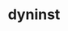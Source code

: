 ---
title: "dyninst"
layout: cache
categories: [package, develop]
meta: {"compilers": ["gcc@11.4.0", "intel-oneapi-compilers@2025.1.0"], "num_specs": 112, "num_specs_by_stack": {"e4s": 42, "e4s-neoverse-v2": 28, "e4s-oneapi": 15, "e4s-rocm-external": 14, "root": 112, "tutorial": 13}, "oss": ["ubuntu22.04"], "platforms": ["linux"], "stacks": ["e4s", "e4s-neoverse-v2", "e4s-oneapi", "e4s-rocm-external", "root", "tutorial"], "targets": ["neoverse_v2", "x86_64_v3"], "versions": ["13.0.0"]}
spec_details: [{"compiler": "gcc@11.4.0", "hash": "22breblcidmjxaorzirsczrmp65u7kwh", "os": "ubuntu22.04", "platform": "linux", "size": "-", "stacks": ["e4s", "root"], "target": "x86_64_v3", "variants": ["build_system=cmake", "build_type=Release", "generator=make", "~ipo", "+openmp", "~stat_dysect", "~static"], "versions": ["13.0.0"]}, {"compiler": "gcc@11.4.0", "hash": "27jjjvsvaysas5jlz2rpevs2ms3c7dja", "os": "ubuntu22.04", "platform": "linux", "size": "-", "stacks": ["e4s-rocm-external", "root"], "target": "x86_64_v3", "variants": ["build_system=cmake", "build_type=Release", "generator=make", "~ipo", "+openmp", "~stat_dysect", "~static"], "versions": ["13.0.0"]}, {"compiler": "gcc@11.4.0", "hash": "2i4sktaw2asrgety4e67wdcfxznrkqge", "os": "ubuntu22.04", "platform": "linux", "size": "-", "stacks": ["e4s-rocm-external", "root"], "target": "x86_64_v3", "variants": ["build_system=cmake", "build_type=Release", "generator=make", "~ipo", "+openmp", "~stat_dysect", "~static"], "versions": ["13.0.0"]}, {"compiler": "gcc@11.4.0", "hash": "2ods4pmtm2qbqejemmvkvcy2ey4tu7sw", "os": "ubuntu22.04", "platform": "linux", "size": "-", "stacks": ["e4s-rocm-external", "root"], "target": "x86_64_v3", "variants": ["build_system=cmake", "build_type=Release", "generator=make", "~ipo", "+openmp", "~stat_dysect", "~static"], "versions": ["13.0.0"]}, {"compiler": "gcc@11.4.0", "hash": "372qam6i6tq3h54b7654rs57wc7feimt", "os": "ubuntu22.04", "platform": "linux", "size": "-", "stacks": ["e4s-neoverse-v2", "root"], "target": "neoverse_v2", "variants": ["build_system=cmake", "build_type=Release", "generator=make", "~ipo", "+openmp", "~stat_dysect", "~static"], "versions": ["13.0.0"]}, {"compiler": "gcc@11.4.0", "hash": "3xldlkbhyz6rcoymclnzvocgus2k76mz", "os": "ubuntu22.04", "platform": "linux", "size": "-", "stacks": ["e4s-neoverse-v2", "root"], "target": "neoverse_v2", "variants": ["build_system=cmake", "build_type=Release", "generator=make", "~ipo", "+openmp", "~stat_dysect", "~static"], "versions": ["13.0.0"]}, {"compiler": "gcc@11.4.0", "hash": "4ekjeeccl257iuk55uttl4pgkobjc3v3", "os": "ubuntu22.04", "platform": "linux", "size": "-", "stacks": ["e4s", "root"], "target": "x86_64_v3", "variants": ["build_system=cmake", "build_type=Release", "generator=make", "~ipo", "+openmp", "~stat_dysect", "~static"], "versions": ["13.0.0"]}, {"compiler": "gcc@11.4.0", "hash": "4poofodfbfhyksox3lx4evshbymx4uzr", "os": "ubuntu22.04", "platform": "linux", "size": "-", "stacks": ["e4s-rocm-external", "root"], "target": "x86_64_v3", "variants": ["build_system=cmake", "build_type=Release", "generator=make", "~ipo", "+openmp", "~stat_dysect", "~static"], "versions": ["13.0.0"]}, {"compiler": "gcc@11.4.0", "hash": "4vw5hpulomwcmkrhywsitpbfuasbaoup", "os": "ubuntu22.04", "platform": "linux", "size": "-", "stacks": ["e4s", "root"], "target": "x86_64_v3", "variants": ["build_system=cmake", "build_type=Release", "generator=make", "~ipo", "+openmp", "~stat_dysect", "~static"], "versions": ["13.0.0"]}, {"compiler": "gcc@11.4.0", "hash": "4whzuytpszmqoqd6lhyje4j3v7b54ms6", "os": "ubuntu22.04", "platform": "linux", "size": "-", "stacks": ["e4s", "root"], "target": "x86_64_v3", "variants": ["build_system=cmake", "build_type=Release", "generator=make", "~ipo", "+openmp", "~stat_dysect", "~static"], "versions": ["13.0.0"]}, {"compiler": "gcc@11.4.0", "hash": "4ximndnr4j3fom2c3qoq3uro55pf2flf", "os": "ubuntu22.04", "platform": "linux", "size": "-", "stacks": ["e4s-rocm-external", "root"], "target": "x86_64_v3", "variants": ["build_system=cmake", "build_type=Release", "generator=make", "~ipo", "+openmp", "~stat_dysect", "~static"], "versions": ["13.0.0"]}, {"compiler": "intel-oneapi-compilers@2025.1.0", "hash": "536ip26trwxdypwnrkucgrvo6tvqlbdg", "os": "ubuntu22.04", "platform": "linux", "size": "-", "stacks": ["e4s-oneapi", "root"], "target": "x86_64_v3", "variants": ["build_system=cmake", "build_type=Release", "generator=make", "~ipo", "+openmp", "~stat_dysect", "~static"], "versions": ["13.0.0"]}, {"compiler": "gcc@11.4.0", "hash": "5677pxytqitfobj67o5b5tbmnrkomuo4", "os": "ubuntu22.04", "platform": "linux", "size": "-", "stacks": ["e4s-neoverse-v2", "root"], "target": "neoverse_v2", "variants": ["build_system=cmake", "build_type=Release", "generator=make", "~ipo", "+openmp", "~stat_dysect", "~static"], "versions": ["13.0.0"]}, {"compiler": "gcc@11.4.0", "hash": "57k5dn6d7j2n2i5zvfm7b45tzjlg7epe", "os": "ubuntu22.04", "platform": "linux", "size": "-", "stacks": ["e4s", "root"], "target": "x86_64_v3", "variants": ["build_system=cmake", "build_type=Release", "generator=make", "~ipo", "+openmp", "~stat_dysect", "~static"], "versions": ["13.0.0"]}, {"compiler": "gcc@11.4.0", "hash": "5df7tqqynymhl6fm5xqav3hrpzh7btls", "os": "ubuntu22.04", "platform": "linux", "size": "-", "stacks": ["e4s", "root"], "target": "x86_64_v3", "variants": ["build_system=cmake", "build_type=Release", "generator=make", "~ipo", "+openmp", "~stat_dysect", "~static"], "versions": ["13.0.0"]}, {"compiler": "gcc@11.4.0", "hash": "5quc5zedta67eqsyv2ti4bixgpx3pji6", "os": "ubuntu22.04", "platform": "linux", "size": "-", "stacks": ["e4s", "root"], "target": "x86_64_v3", "variants": ["build_system=cmake", "build_type=Release", "generator=make", "~ipo", "+openmp", "~stat_dysect", "~static"], "versions": ["13.0.0"]}, {"compiler": "gcc@11.4.0", "hash": "5v44caswh73x52joxagef6zbv4keiipp", "os": "ubuntu22.04", "platform": "linux", "size": "-", "stacks": ["e4s-rocm-external", "root"], "target": "x86_64_v3", "variants": ["build_system=cmake", "build_type=Release", "generator=make", "~ipo", "+openmp", "~stat_dysect", "~static"], "versions": ["13.0.0"]}, {"compiler": "gcc@11.4.0", "hash": "5vk34bwpjwwhsuhqdrg2ljekhgxuinjv", "os": "ubuntu22.04", "platform": "linux", "size": "-", "stacks": ["e4s", "root"], "target": "x86_64_v3", "variants": ["build_system=cmake", "build_type=Release", "generator=make", "~ipo", "+openmp", "~stat_dysect", "~static"], "versions": ["13.0.0"]}, {"compiler": "gcc@11.4.0", "hash": "6fwcvhehxm43dcgvnsligrp36a6qbi3k", "os": "ubuntu22.04", "platform": "linux", "size": "-", "stacks": ["e4s", "root"], "target": "x86_64_v3", "variants": ["build_system=cmake", "build_type=Release", "generator=make", "~ipo", "+openmp", "~stat_dysect", "~static"], "versions": ["13.0.0"]}, {"compiler": "gcc@11.4.0", "hash": "6gxw4btbdaf726psgvko6nb2xcr7ec3k", "os": "ubuntu22.04", "platform": "linux", "size": "-", "stacks": ["root", "tutorial"], "target": "x86_64_v3", "variants": ["build_system=cmake", "build_type=Release", "generator=make", "~ipo", "+openmp", "~stat_dysect", "~static"], "versions": ["13.0.0"]}, {"compiler": "gcc@11.4.0", "hash": "6op3sambufdwydcj25o5qy24zehdb6om", "os": "ubuntu22.04", "platform": "linux", "size": "-", "stacks": ["e4s", "root"], "target": "x86_64_v3", "variants": ["build_system=cmake", "build_type=Release", "generator=make", "~ipo", "+openmp", "~stat_dysect", "~static"], "versions": ["13.0.0"]}, {"compiler": "gcc@11.4.0", "hash": "6ryjbf7kxbxd7pqm3kpg2iew4iij42wm", "os": "ubuntu22.04", "platform": "linux", "size": "-", "stacks": ["e4s", "root"], "target": "x86_64_v3", "variants": ["build_system=cmake", "build_type=Release", "generator=make", "~ipo", "+openmp", "~stat_dysect", "~static"], "versions": ["13.0.0"]}, {"compiler": "gcc@11.4.0", "hash": "6v4jyg2jeahtyaw37cxcfsjfou7muyz7", "os": "ubuntu22.04", "platform": "linux", "size": "-", "stacks": ["e4s-rocm-external", "root"], "target": "x86_64_v3", "variants": ["build_system=cmake", "build_type=Release", "generator=make", "~ipo", "+openmp", "~stat_dysect", "~static"], "versions": ["13.0.0"]}, {"compiler": "gcc@11.4.0", "hash": "7avg7px3hycbcilygi6i3hjxviiuzxi4", "os": "ubuntu22.04", "platform": "linux", "size": "-", "stacks": ["e4s-rocm-external", "root"], "target": "x86_64_v3", "variants": ["build_system=cmake", "build_type=Release", "generator=make", "~ipo", "+openmp", "~stat_dysect", "~static"], "versions": ["13.0.0"]}, {"compiler": "gcc@11.4.0", "hash": "7hq7dyrmxg5oas6gv3ubqsrfcccwygz3", "os": "ubuntu22.04", "platform": "linux", "size": "-", "stacks": ["root", "tutorial"], "target": "x86_64_v3", "variants": ["build_system=cmake", "build_type=Release", "generator=make", "~ipo", "+openmp", "~stat_dysect", "~static"], "versions": ["13.0.0"]}, {"compiler": "gcc@11.4.0", "hash": "7oujcsu243hfsz5nzqlgyxtxhi4axb5p", "os": "ubuntu22.04", "platform": "linux", "size": "-", "stacks": ["e4s-rocm-external", "root"], "target": "x86_64_v3", "variants": ["build_system=cmake", "build_type=Release", "generator=make", "~ipo", "+openmp", "~stat_dysect", "~static"], "versions": ["13.0.0"]}, {"compiler": "gcc@11.4.0", "hash": "aczpjqg3qvv2y2aigvnm3uk2x7yipqpx", "os": "ubuntu22.04", "platform": "linux", "size": "-", "stacks": ["e4s", "root"], "target": "x86_64_v3", "variants": ["build_system=cmake", "build_type=Release", "generator=make", "~ipo", "+openmp", "~stat_dysect", "~static"], "versions": ["13.0.0"]}, {"compiler": "gcc@11.4.0", "hash": "adposeolpgg7hhtjdroywrhanfxkaylr", "os": "ubuntu22.04", "platform": "linux", "size": "-", "stacks": ["root", "tutorial"], "target": "x86_64_v3", "variants": ["build_system=cmake", "build_type=Release", "generator=make", "~ipo", "+openmp", "~stat_dysect", "~static"], "versions": ["13.0.0"]}, {"compiler": "intel-oneapi-compilers@2025.1.0", "hash": "as4tufzepi46qedid3jfmvim7yno3fes", "os": "ubuntu22.04", "platform": "linux", "size": "-", "stacks": ["e4s-oneapi", "root"], "target": "x86_64_v3", "variants": ["build_system=cmake", "build_type=Release", "generator=make", "~ipo", "+openmp", "~stat_dysect", "~static"], "versions": ["13.0.0"]}, {"compiler": "gcc@11.4.0", "hash": "b23kxy4fi5bz6x6o37bbgy2pigl4l45m", "os": "ubuntu22.04", "platform": "linux", "size": "-", "stacks": ["e4s-neoverse-v2", "root"], "target": "neoverse_v2", "variants": ["build_system=cmake", "build_type=Release", "generator=make", "~ipo", "+openmp", "~stat_dysect", "~static"], "versions": ["13.0.0"]}, {"compiler": "gcc@11.4.0", "hash": "chhymyut6ymxq3nunajbqnga3niww7xf", "os": "ubuntu22.04", "platform": "linux", "size": "-", "stacks": ["root", "tutorial"], "target": "x86_64_v3", "variants": ["build_system=cmake", "build_type=Release", "generator=make", "~ipo", "+openmp", "~stat_dysect", "~static"], "versions": ["13.0.0"]}, {"compiler": "gcc@11.4.0", "hash": "cmgnjqcs7vysmtmpbtmptql5cotwdpbr", "os": "ubuntu22.04", "platform": "linux", "size": "-", "stacks": ["e4s", "root"], "target": "x86_64_v3", "variants": ["build_system=cmake", "build_type=Release", "generator=make", "~ipo", "+openmp", "~stat_dysect", "~static"], "versions": ["13.0.0"]}, {"compiler": "gcc@11.4.0", "hash": "cupcerhox3b2pqm56x5x53e6ehqisvyq", "os": "ubuntu22.04", "platform": "linux", "size": "-", "stacks": ["e4s-neoverse-v2", "root"], "target": "neoverse_v2", "variants": ["build_system=cmake", "build_type=Release", "generator=make", "~ipo", "+openmp", "~stat_dysect", "~static"], "versions": ["13.0.0"]}, {"compiler": "gcc@11.4.0", "hash": "d36b7c2qsuwyslalxwzjbjzwn5kgoz2r", "os": "ubuntu22.04", "platform": "linux", "size": "-", "stacks": ["e4s", "root"], "target": "x86_64_v3", "variants": ["build_system=cmake", "build_type=Release", "generator=make", "~ipo", "+openmp", "~stat_dysect", "~static"], "versions": ["13.0.0"]}, {"compiler": "gcc@11.4.0", "hash": "dd5wabpbgpgimbz7tmceetlnzfmu4hls", "os": "ubuntu22.04", "platform": "linux", "size": "-", "stacks": ["e4s", "root"], "target": "x86_64_v3", "variants": ["build_system=cmake", "build_type=Release", "generator=make", "~ipo", "+openmp", "~stat_dysect", "~static"], "versions": ["13.0.0"]}, {"compiler": "gcc@11.4.0", "hash": "dnq3fs2zx6qbctqrbp26qhw2ruq24fbz", "os": "ubuntu22.04", "platform": "linux", "size": "-", "stacks": ["e4s", "root"], "target": "x86_64_v3", "variants": ["build_system=cmake", "build_type=Release", "generator=make", "~ipo", "+openmp", "~stat_dysect", "~static"], "versions": ["13.0.0"]}, {"compiler": "gcc@11.4.0", "hash": "drsfde3x75kzblnflazerbtvstbcldep", "os": "ubuntu22.04", "platform": "linux", "size": "-", "stacks": ["root", "tutorial"], "target": "x86_64_v3", "variants": ["build_system=cmake", "build_type=Release", "generator=make", "~ipo", "+openmp", "~stat_dysect", "~static"], "versions": ["13.0.0"]}, {"compiler": "gcc@11.4.0", "hash": "eerao4wzyn25vwibqqtpj4grlcmk24zg", "os": "ubuntu22.04", "platform": "linux", "size": "-", "stacks": ["e4s-neoverse-v2", "root"], "target": "neoverse_v2", "variants": ["build_system=cmake", "build_type=Release", "generator=make", "~ipo", "+openmp", "~stat_dysect", "~static"], "versions": ["13.0.0"]}, {"compiler": "gcc@11.4.0", "hash": "ez26k4dazqkwptc6orpk6eotxn5eesuz", "os": "ubuntu22.04", "platform": "linux", "size": "-", "stacks": ["e4s", "root"], "target": "x86_64_v3", "variants": ["build_system=cmake", "build_type=Release", "generator=make", "~ipo", "+openmp", "~stat_dysect", "~static"], "versions": ["13.0.0"]}, {"compiler": "gcc@11.4.0", "hash": "ezmml7mulluccilsw37goqwimu5hfwjy", "os": "ubuntu22.04", "platform": "linux", "size": "-", "stacks": ["e4s", "root"], "target": "x86_64_v3", "variants": ["build_system=cmake", "build_type=Release", "generator=make", "~ipo", "+openmp", "~stat_dysect", "~static"], "versions": ["13.0.0"]}, {"compiler": "gcc@11.4.0", "hash": "fczgi6dotdcwzbqvn2mahtubh4ssjaxf", "os": "ubuntu22.04", "platform": "linux", "size": "-", "stacks": ["root", "tutorial"], "target": "x86_64_v3", "variants": ["build_system=cmake", "build_type=Release", "generator=make", "~ipo", "+openmp", "~stat_dysect", "~static"], "versions": ["13.0.0"]}, {"compiler": "intel-oneapi-compilers@2025.1.0", "hash": "ff3ajngi64qxs7mg62gno6hpex5kajk5", "os": "ubuntu22.04", "platform": "linux", "size": "-", "stacks": ["e4s-oneapi", "root"], "target": "x86_64_v3", "variants": ["build_system=cmake", "build_type=Release", "generator=make", "~ipo", "+openmp", "~stat_dysect", "~static"], "versions": ["13.0.0"]}, {"compiler": "gcc@11.4.0", "hash": "fu6bg54j7wky4axso6bbfghq7mi2as4z", "os": "ubuntu22.04", "platform": "linux", "size": "-", "stacks": ["e4s", "root"], "target": "x86_64_v3", "variants": ["build_system=cmake", "build_type=Release", "generator=make", "~ipo", "+openmp", "~stat_dysect", "~static"], "versions": ["13.0.0"]}, {"compiler": "gcc@11.4.0", "hash": "fv5pnx7ormye5umftousavifbreubtjk", "os": "ubuntu22.04", "platform": "linux", "size": "-", "stacks": ["e4s", "root"], "target": "x86_64_v3", "variants": ["build_system=cmake", "build_type=Release", "generator=make", "~ipo", "+openmp", "~stat_dysect", "~static"], "versions": ["13.0.0"]}, {"compiler": "gcc@11.4.0", "hash": "gn3fsvmny5p3ixxvowosjosccpdjw3r3", "os": "ubuntu22.04", "platform": "linux", "size": "-", "stacks": ["e4s-neoverse-v2", "root"], "target": "neoverse_v2", "variants": ["build_system=cmake", "build_type=Release", "generator=make", "~ipo", "+openmp", "~stat_dysect", "~static"], "versions": ["13.0.0"]}, {"compiler": "gcc@11.4.0", "hash": "gp7zo7ea3oipn64butwkd23cbmnwvoig", "os": "ubuntu22.04", "platform": "linux", "size": "-", "stacks": ["e4s", "root"], "target": "x86_64_v3", "variants": ["build_system=cmake", "build_type=Release", "generator=make", "~ipo", "+openmp", "~stat_dysect", "~static"], "versions": ["13.0.0"]}, {"compiler": "gcc@11.4.0", "hash": "gpxqwuq3rvzyvxuovaibjb5yhxumxr46", "os": "ubuntu22.04", "platform": "linux", "size": "-", "stacks": ["e4s", "root"], "target": "x86_64_v3", "variants": ["build_system=cmake", "build_type=Release", "generator=make", "~ipo", "+openmp", "~stat_dysect", "~static"], "versions": ["13.0.0"]}, {"compiler": "gcc@11.4.0", "hash": "h3jol6pmovoqtzfpzy6phbwr6llua2vf", "os": "ubuntu22.04", "platform": "linux", "size": "-", "stacks": ["e4s-neoverse-v2", "root"], "target": "neoverse_v2", "variants": ["build_system=cmake", "build_type=Release", "generator=make", "~ipo", "+openmp", "~stat_dysect", "~static"], "versions": ["13.0.0"]}, {"compiler": "gcc@11.4.0", "hash": "h6yg6e5jfxpy4tp5cml54m2i6236dhve", "os": "ubuntu22.04", "platform": "linux", "size": "-", "stacks": ["e4s", "root"], "target": "x86_64_v3", "variants": ["build_system=cmake", "build_type=Release", "generator=make", "~ipo", "+openmp", "~stat_dysect", "~static"], "versions": ["13.0.0"]}, {"compiler": "intel-oneapi-compilers@2025.1.0", "hash": "ha42vy5z6o3xoudre2a7ynwmwiczhuua", "os": "ubuntu22.04", "platform": "linux", "size": "-", "stacks": ["e4s-oneapi", "root"], "target": "x86_64_v3", "variants": ["build_system=cmake", "build_type=Release", "generator=make", "~ipo", "+openmp", "~stat_dysect", "~static"], "versions": ["13.0.0"]}, {"compiler": "gcc@11.4.0", "hash": "henide6ktnfhn4c6ylxhwo64sc6gow22", "os": "ubuntu22.04", "platform": "linux", "size": "-", "stacks": ["e4s-rocm-external", "root"], "target": "x86_64_v3", "variants": ["build_system=cmake", "build_type=Release", "generator=make", "~ipo", "+openmp", "~stat_dysect", "~static"], "versions": ["13.0.0"]}, {"compiler": "gcc@11.4.0", "hash": "hhr4ghdemkifttgmlhovamtbdmbzq5rv", "os": "ubuntu22.04", "platform": "linux", "size": "-", "stacks": ["e4s", "root"], "target": "x86_64_v3", "variants": ["build_system=cmake", "build_type=Release", "generator=make", "~ipo", "+openmp", "~stat_dysect", "~static"], "versions": ["13.0.0"]}, {"compiler": "gcc@11.4.0", "hash": "hm4zbvyvnb4pqkdyymtnehzj7dshq5td", "os": "ubuntu22.04", "platform": "linux", "size": "-", "stacks": ["e4s", "root"], "target": "x86_64_v3", "variants": ["build_system=cmake", "build_type=Release", "generator=make", "~ipo", "+openmp", "~stat_dysect", "~static"], "versions": ["13.0.0"]}, {"compiler": "gcc@11.4.0", "hash": "hycsplxz22ewxpftd2dcipxsvsp3n4o4", "os": "ubuntu22.04", "platform": "linux", "size": "-", "stacks": ["root", "tutorial"], "target": "x86_64_v3", "variants": ["build_system=cmake", "build_type=Release", "generator=make", "~ipo", "+openmp", "~stat_dysect", "~static"], "versions": ["13.0.0"]}, {"compiler": "gcc@11.4.0", "hash": "idlbjyapkqkiftsqjp66y5lhpykrrbrk", "os": "ubuntu22.04", "platform": "linux", "size": "-", "stacks": ["e4s", "root"], "target": "x86_64_v3", "variants": ["build_system=cmake", "build_type=Release", "generator=make", "~ipo", "+openmp", "~stat_dysect", "~static"], "versions": ["13.0.0"]}, {"compiler": "gcc@11.4.0", "hash": "iojeuv44pcboshe6zdnvli2hogfgtzfb", "os": "ubuntu22.04", "platform": "linux", "size": "-", "stacks": ["e4s", "root"], "target": "x86_64_v3", "variants": ["build_system=cmake", "build_type=Release", "generator=make", "~ipo", "+openmp", "~stat_dysect", "~static"], "versions": ["13.0.0"]}, {"compiler": "gcc@11.4.0", "hash": "jeruiipbhi4wdjgeouitxnbigrccmfdi", "os": "ubuntu22.04", "platform": "linux", "size": "-", "stacks": ["e4s", "root"], "target": "x86_64_v3", "variants": ["build_system=cmake", "build_type=Release", "generator=make", "~ipo", "+openmp", "~stat_dysect", "~static"], "versions": ["13.0.0"]}, {"compiler": "gcc@11.4.0", "hash": "jqlgmmwcjhqd7omwtv5nzpgkdqsgfhow", "os": "ubuntu22.04", "platform": "linux", "size": "-", "stacks": ["e4s-rocm-external", "root"], "target": "x86_64_v3", "variants": ["build_system=cmake", "build_type=Release", "generator=make", "~ipo", "+openmp", "~stat_dysect", "~static"], "versions": ["13.0.0"]}, {"compiler": "gcc@11.4.0", "hash": "jujdku3e534iemcrxyn7tgk67qgbacco", "os": "ubuntu22.04", "platform": "linux", "size": "-", "stacks": ["e4s-rocm-external", "root"], "target": "x86_64_v3", "variants": ["build_system=cmake", "build_type=Release", "generator=make", "~ipo", "+openmp", "~stat_dysect", "~static"], "versions": ["13.0.0"]}, {"compiler": "gcc@11.4.0", "hash": "kceuisjj3yn356akjajeiqfthdtvekkv", "os": "ubuntu22.04", "platform": "linux", "size": "-", "stacks": ["e4s-neoverse-v2", "root"], "target": "neoverse_v2", "variants": ["build_system=cmake", "build_type=Release", "generator=make", "~ipo", "+openmp", "~stat_dysect", "~static"], "versions": ["13.0.0"]}, {"compiler": "gcc@11.4.0", "hash": "kmxal6m2u7kmewxbf2k3cimyraqyfq3l", "os": "ubuntu22.04", "platform": "linux", "size": "-", "stacks": ["e4s-neoverse-v2", "root"], "target": "neoverse_v2", "variants": ["build_system=cmake", "build_type=Release", "generator=make", "~ipo", "+openmp", "~stat_dysect", "~static"], "versions": ["13.0.0"]}, {"compiler": "gcc@11.4.0", "hash": "kq3hdu3bgqyawwfd3ajqygptcx55pu6t", "os": "ubuntu22.04", "platform": "linux", "size": "-", "stacks": ["e4s-neoverse-v2", "root"], "target": "neoverse_v2", "variants": ["build_system=cmake", "build_type=Release", "generator=make", "~ipo", "+openmp", "~stat_dysect", "~static"], "versions": ["13.0.0"]}, {"compiler": "gcc@11.4.0", "hash": "kvwiifcsjz2za5d6litzxfzpj6jbdt63", "os": "ubuntu22.04", "platform": "linux", "size": "-", "stacks": ["e4s", "root"], "target": "x86_64_v3", "variants": ["build_system=cmake", "build_type=Release", "generator=make", "~ipo", "+openmp", "~stat_dysect", "~static"], "versions": ["13.0.0"]}, {"compiler": "gcc@11.4.0", "hash": "kyxwabpyopmtuqohtcu4sbc2a3arlmib", "os": "ubuntu22.04", "platform": "linux", "size": "-", "stacks": ["e4s-neoverse-v2", "root"], "target": "neoverse_v2", "variants": ["build_system=cmake", "build_type=Release", "generator=make", "~ipo", "+openmp", "~stat_dysect", "~static"], "versions": ["13.0.0"]}, {"compiler": "gcc@11.4.0", "hash": "lelpcbnkpdqtuecmvkfmjektlfr5vl6f", "os": "ubuntu22.04", "platform": "linux", "size": "-", "stacks": ["e4s-neoverse-v2", "root"], "target": "neoverse_v2", "variants": ["build_system=cmake", "build_type=Release", "generator=make", "~ipo", "+openmp", "~stat_dysect", "~static"], "versions": ["13.0.0"]}, {"compiler": "gcc@11.4.0", "hash": "lipgyaemyudgkc7upsd4cff57iug6ohb", "os": "ubuntu22.04", "platform": "linux", "size": "-", "stacks": ["e4s-neoverse-v2", "root"], "target": "neoverse_v2", "variants": ["build_system=cmake", "build_type=Release", "generator=make", "~ipo", "+openmp", "~stat_dysect", "~static"], "versions": ["13.0.0"]}, {"compiler": "gcc@11.4.0", "hash": "loinfems7pxjiy6taxnmdbkx3thddfvj", "os": "ubuntu22.04", "platform": "linux", "size": "-", "stacks": ["e4s", "root"], "target": "x86_64_v3", "variants": ["build_system=cmake", "build_type=Release", "generator=make", "~ipo", "+openmp", "~stat_dysect", "~static"], "versions": ["13.0.0"]}, {"compiler": "gcc@11.4.0", "hash": "lsu2shr2xvfm6kgz7h7n33p4plwfdcaw", "os": "ubuntu22.04", "platform": "linux", "size": "-", "stacks": ["root", "tutorial"], "target": "x86_64_v3", "variants": ["build_system=cmake", "build_type=Release", "generator=make", "~ipo", "+openmp", "~stat_dysect", "~static"], "versions": ["13.0.0"]}, {"compiler": "gcc@11.4.0", "hash": "lzhahnnyu72dmduyvb4lqgrfosiv6av6", "os": "ubuntu22.04", "platform": "linux", "size": "-", "stacks": ["e4s-neoverse-v2", "root"], "target": "neoverse_v2", "variants": ["build_system=cmake", "build_type=Release", "generator=make", "~ipo", "+openmp", "~stat_dysect", "~static"], "versions": ["13.0.0"]}, {"compiler": "gcc@11.4.0", "hash": "mamujlrl233agbykbio7ajau2gmtxz3q", "os": "ubuntu22.04", "platform": "linux", "size": "-", "stacks": ["e4s-neoverse-v2", "root"], "target": "neoverse_v2", "variants": ["build_system=cmake", "build_type=Release", "generator=make", "~ipo", "+openmp", "~stat_dysect", "~static"], "versions": ["13.0.0"]}, {"compiler": "gcc@11.4.0", "hash": "mfowuriyws6qddcutfgmfbfit532t4qz", "os": "ubuntu22.04", "platform": "linux", "size": "-", "stacks": ["e4s-rocm-external", "root"], "target": "x86_64_v3", "variants": ["build_system=cmake", "build_type=Release", "generator=make", "~ipo", "+openmp", "~stat_dysect", "~static"], "versions": ["13.0.0"]}, {"compiler": "gcc@11.4.0", "hash": "mryoln3jpet3odq3pytpmfo4dt5fsrt6", "os": "ubuntu22.04", "platform": "linux", "size": "-", "stacks": ["root", "tutorial"], "target": "x86_64_v3", "variants": ["build_system=cmake", "build_type=Release", "generator=make", "~ipo", "+openmp", "~stat_dysect", "~static"], "versions": ["13.0.0"]}, {"compiler": "gcc@11.4.0", "hash": "nggmffzgaagkfqwoxdrctkzzruhhopt2", "os": "ubuntu22.04", "platform": "linux", "size": "-", "stacks": ["e4s", "root"], "target": "x86_64_v3", "variants": ["build_system=cmake", "build_type=Release", "generator=make", "~ipo", "+openmp", "~stat_dysect", "~static"], "versions": ["13.0.0"]}, {"compiler": "gcc@11.4.0", "hash": "of5clyevzsxftrywj44fcddfix34d6r3", "os": "ubuntu22.04", "platform": "linux", "size": "-", "stacks": ["e4s-neoverse-v2", "root"], "target": "neoverse_v2", "variants": ["build_system=cmake", "build_type=Release", "generator=make", "~ipo", "+openmp", "~stat_dysect", "~static"], "versions": ["13.0.0"]}, {"compiler": "gcc@11.4.0", "hash": "oi47ylp7us4coipxaowu33wvghzownhl", "os": "ubuntu22.04", "platform": "linux", "size": "-", "stacks": ["e4s", "root"], "target": "x86_64_v3", "variants": ["build_system=cmake", "build_type=Release", "generator=make", "~ipo", "+openmp", "~stat_dysect", "~static"], "versions": ["13.0.0"]}, {"compiler": "gcc@11.4.0", "hash": "ojn5cacvp5hppczei7sqhhbzxxm3m5rg", "os": "ubuntu22.04", "platform": "linux", "size": "-", "stacks": ["e4s-neoverse-v2", "root"], "target": "neoverse_v2", "variants": ["build_system=cmake", "build_type=Release", "generator=make", "~ipo", "+openmp", "~stat_dysect", "~static"], "versions": ["13.0.0"]}, {"compiler": "gcc@11.4.0", "hash": "p3wszuhykxsftyhi4urjn5xqv4j6qmf2", "os": "ubuntu22.04", "platform": "linux", "size": "-", "stacks": ["e4s-neoverse-v2", "root"], "target": "neoverse_v2", "variants": ["build_system=cmake", "build_type=Release", "generator=make", "~ipo", "+openmp", "~stat_dysect", "~static"], "versions": ["13.0.0"]}, {"compiler": "intel-oneapi-compilers@2025.1.0", "hash": "p6b5djtsclqpqrdxlbgm54dk465iuqih", "os": "ubuntu22.04", "platform": "linux", "size": "-", "stacks": ["e4s-oneapi", "root"], "target": "x86_64_v3", "variants": ["build_system=cmake", "build_type=Release", "generator=make", "~ipo", "+openmp", "~stat_dysect", "~static"], "versions": ["13.0.0"]}, {"compiler": "gcc@11.4.0", "hash": "pky2rsdcihyuc4reft5rab7b7ch4lyel", "os": "ubuntu22.04", "platform": "linux", "size": "-", "stacks": ["e4s", "root"], "target": "x86_64_v3", "variants": ["build_system=cmake", "build_type=Release", "generator=make", "~ipo", "+openmp", "~stat_dysect", "~static"], "versions": ["13.0.0"]}, {"compiler": "gcc@11.4.0", "hash": "ppzgm22falygslhyphjcw7opdd5ukxpx", "os": "ubuntu22.04", "platform": "linux", "size": "-", "stacks": ["root", "tutorial"], "target": "x86_64_v3", "variants": ["build_system=cmake", "build_type=Release", "generator=make", "~ipo", "+openmp", "~stat_dysect", "~static"], "versions": ["13.0.0"]}, {"compiler": "intel-oneapi-compilers@2025.1.0", "hash": "pzaq4nsfam4gf6npmop4k7utgotzvfbx", "os": "ubuntu22.04", "platform": "linux", "size": "-", "stacks": ["e4s-oneapi", "root"], "target": "x86_64_v3", "variants": ["build_system=cmake", "build_type=Release", "generator=make", "~ipo", "+openmp", "~stat_dysect", "~static"], "versions": ["13.0.0"]}, {"compiler": "gcc@11.4.0", "hash": "qse5sxzdugjkfkdg5iffvjvxt35cjlzr", "os": "ubuntu22.04", "platform": "linux", "size": "-", "stacks": ["e4s-neoverse-v2", "root"], "target": "neoverse_v2", "variants": ["build_system=cmake", "build_type=Release", "generator=make", "~ipo", "+openmp", "~stat_dysect", "~static"], "versions": ["13.0.0"]}, {"compiler": "gcc@11.4.0", "hash": "r5kvdarfeukw3ota3zfagvsq5ueicndx", "os": "ubuntu22.04", "platform": "linux", "size": "-", "stacks": ["e4s-neoverse-v2", "root"], "target": "neoverse_v2", "variants": ["build_system=cmake", "build_type=Release", "generator=make", "~ipo", "+openmp", "~stat_dysect", "~static"], "versions": ["13.0.0"]}, {"compiler": "gcc@11.4.0", "hash": "rencdv5emedu3jfveqzhw5aplsrqhflt", "os": "ubuntu22.04", "platform": "linux", "size": "-", "stacks": ["e4s", "root"], "target": "x86_64_v3", "variants": ["build_system=cmake", "build_type=Release", "generator=make", "~ipo", "+openmp", "~stat_dysect", "~static"], "versions": ["13.0.0"]}, {"compiler": "gcc@11.4.0", "hash": "rqbeaqbqerbhpaoqcn2cpcsr34ygdbrv", "os": "ubuntu22.04", "platform": "linux", "size": "-", "stacks": ["e4s", "root"], "target": "x86_64_v3", "variants": ["build_system=cmake", "build_type=Release", "generator=make", "~ipo", "+openmp", "~stat_dysect", "~static"], "versions": ["13.0.0"]}, {"compiler": "gcc@11.4.0", "hash": "shkhshluw54v3ermek7xlsqs6jdwaota", "os": "ubuntu22.04", "platform": "linux", "size": "-", "stacks": ["e4s-neoverse-v2", "root"], "target": "neoverse_v2", "variants": ["build_system=cmake", "build_type=Release", "generator=make", "~ipo", "+openmp", "~stat_dysect", "~static"], "versions": ["13.0.0"]}, {"compiler": "intel-oneapi-compilers@2025.1.0", "hash": "sqb442o24rfzebmyuybsk4wejq2qnwo7", "os": "ubuntu22.04", "platform": "linux", "size": "-", "stacks": ["e4s-oneapi", "root"], "target": "x86_64_v3", "variants": ["build_system=cmake", "build_type=Release", "generator=make", "~ipo", "+openmp", "~stat_dysect", "~static"], "versions": ["13.0.0"]}, {"compiler": "intel-oneapi-compilers@2025.1.0", "hash": "sqn4hmsmy4cdgpallhown35sbdidnjf6", "os": "ubuntu22.04", "platform": "linux", "size": "-", "stacks": ["e4s-oneapi", "root"], "target": "x86_64_v3", "variants": ["build_system=cmake", "build_type=Release", "generator=make", "~ipo", "+openmp", "~stat_dysect", "~static"], "versions": ["13.0.0"]}, {"compiler": "gcc@11.4.0", "hash": "ss2o3n5b47b6mlpsvenpo4y2fprhv4hz", "os": "ubuntu22.04", "platform": "linux", "size": "-", "stacks": ["e4s-neoverse-v2", "root"], "target": "neoverse_v2", "variants": ["build_system=cmake", "build_type=Release", "generator=make", "~ipo", "+openmp", "~stat_dysect", "~static"], "versions": ["13.0.0"]}, {"compiler": "gcc@11.4.0", "hash": "tgway7rnhnikpronn3xne6sthwaf5bmv", "os": "ubuntu22.04", "platform": "linux", "size": "-", "stacks": ["e4s-rocm-external", "root"], "target": "x86_64_v3", "variants": ["build_system=cmake", "build_type=Release", "generator=make", "~ipo", "+openmp", "~stat_dysect", "~static"], "versions": ["13.0.0"]}, {"compiler": "gcc@11.4.0", "hash": "ts5ksn5eg7akhemuyduipapepvv3nswi", "os": "ubuntu22.04", "platform": "linux", "size": "-", "stacks": ["root", "tutorial"], "target": "x86_64_v3", "variants": ["build_system=cmake", "build_type=Release", "generator=make", "~ipo", "+openmp", "~stat_dysect", "~static"], "versions": ["13.0.0"]}, {"compiler": "gcc@11.4.0", "hash": "ufkq7rewifm2a2pll6ckcolyc7bm2sr5", "os": "ubuntu22.04", "platform": "linux", "size": "-", "stacks": ["e4s-neoverse-v2", "root"], "target": "neoverse_v2", "variants": ["build_system=cmake", "build_type=Release", "generator=make", "~ipo", "+openmp", "~stat_dysect", "~static"], "versions": ["13.0.0"]}, {"compiler": "intel-oneapi-compilers@2025.1.0", "hash": "uhmp6eczmnv4jmgtkboth37muc2436dr", "os": "ubuntu22.04", "platform": "linux", "size": "-", "stacks": ["e4s-oneapi", "root"], "target": "x86_64_v3", "variants": ["build_system=cmake", "build_type=Release", "generator=make", "~ipo", "+openmp", "~stat_dysect", "~static"], "versions": ["13.0.0"]}, {"compiler": "gcc@11.4.0", "hash": "v54h2nr3xe55zkvkx6qfkuphwhxlgfyz", "os": "ubuntu22.04", "platform": "linux", "size": "-", "stacks": ["e4s", "root"], "target": "x86_64_v3", "variants": ["build_system=cmake", "build_type=Release", "generator=make", "~ipo", "+openmp", "~stat_dysect", "~static"], "versions": ["13.0.0"]}, {"compiler": "gcc@11.4.0", "hash": "v6qqx65gptylcwrshn5oiqnngjzr4a3e", "os": "ubuntu22.04", "platform": "linux", "size": "-", "stacks": ["e4s", "root"], "target": "x86_64_v3", "variants": ["build_system=cmake", "build_type=Release", "generator=make", "~ipo", "+openmp", "~stat_dysect", "~static"], "versions": ["13.0.0"]}, {"compiler": "gcc@11.4.0", "hash": "vnusyjqzh4nzld36nh6goster23u4mjp", "os": "ubuntu22.04", "platform": "linux", "size": "-", "stacks": ["e4s-neoverse-v2", "root"], "target": "neoverse_v2", "variants": ["build_system=cmake", "build_type=Release", "generator=make", "~ipo", "+openmp", "~stat_dysect", "~static"], "versions": ["13.0.0"]}, {"compiler": "intel-oneapi-compilers@2025.1.0", "hash": "vvmm4xzzcuiua33z7wfpinhdlfuofd73", "os": "ubuntu22.04", "platform": "linux", "size": "-", "stacks": ["e4s-oneapi", "root"], "target": "x86_64_v3", "variants": ["build_system=cmake", "build_type=Release", "generator=make", "~ipo", "+openmp", "~stat_dysect", "~static"], "versions": ["13.0.0"]}, {"compiler": "gcc@11.4.0", "hash": "vwdpmds4gdqgwnrrwonudl3iibekn55u", "os": "ubuntu22.04", "platform": "linux", "size": "-", "stacks": ["root", "tutorial"], "target": "x86_64_v3", "variants": ["build_system=cmake", "build_type=Release", "generator=make", "~ipo", "+openmp", "~stat_dysect", "~static"], "versions": ["13.0.0"]}, {"compiler": "intel-oneapi-compilers@2025.1.0", "hash": "wa26opxlnnklxo2ru26p4k7lhjqy3445", "os": "ubuntu22.04", "platform": "linux", "size": "-", "stacks": ["e4s-oneapi", "root"], "target": "x86_64_v3", "variants": ["build_system=cmake", "build_type=Release", "generator=make", "~ipo", "+openmp", "~stat_dysect", "~static"], "versions": ["13.0.0"]}, {"compiler": "gcc@11.4.0", "hash": "wb3uiob4h36inrkhpgjp27k226jyfoqh", "os": "ubuntu22.04", "platform": "linux", "size": "-", "stacks": ["e4s-neoverse-v2", "root"], "target": "neoverse_v2", "variants": ["build_system=cmake", "build_type=Release", "generator=make", "~ipo", "+openmp", "~stat_dysect", "~static"], "versions": ["13.0.0"]}, {"compiler": "gcc@11.4.0", "hash": "wcc253pnxoevxg6qfbhb5siquhmv5dpl", "os": "ubuntu22.04", "platform": "linux", "size": "-", "stacks": ["e4s", "root"], "target": "x86_64_v3", "variants": ["build_system=cmake", "build_type=Release", "generator=make", "~ipo", "+openmp", "~stat_dysect", "~static"], "versions": ["13.0.0"]}, {"compiler": "gcc@11.4.0", "hash": "wcnz34a6izxyh374kcsbp7dpek26wexq", "os": "ubuntu22.04", "platform": "linux", "size": "-", "stacks": ["e4s", "root"], "target": "x86_64_v3", "variants": ["build_system=cmake", "build_type=Release", "generator=make", "~ipo", "+openmp", "~stat_dysect", "~static"], "versions": ["13.0.0"]}, {"compiler": "gcc@11.4.0", "hash": "x2zpfaecwlemif6dszoefbscrjxgglfh", "os": "ubuntu22.04", "platform": "linux", "size": "-", "stacks": ["e4s", "root"], "target": "x86_64_v3", "variants": ["build_system=cmake", "build_type=Release", "generator=make", "~ipo", "+openmp", "~stat_dysect", "~static"], "versions": ["13.0.0"]}, {"compiler": "intel-oneapi-compilers@2025.1.0", "hash": "x6qzo2brknnlum65dky7psbuc3tjuzez", "os": "ubuntu22.04", "platform": "linux", "size": "-", "stacks": ["e4s-oneapi", "root"], "target": "x86_64_v3", "variants": ["build_system=cmake", "build_type=Release", "generator=make", "~ipo", "+openmp", "~stat_dysect", "~static"], "versions": ["13.0.0"]}, {"compiler": "gcc@11.4.0", "hash": "xehhl4gjdi7wem6xkwgnfuxx3q42muo2", "os": "ubuntu22.04", "platform": "linux", "size": "-", "stacks": ["e4s", "root"], "target": "x86_64_v3", "variants": ["build_system=cmake", "build_type=Release", "generator=make", "~ipo", "+openmp", "~stat_dysect", "~static"], "versions": ["13.0.0"]}, {"compiler": "gcc@11.4.0", "hash": "xma7t2xorincm5wa3ai6cklf2mqpqjdw", "os": "ubuntu22.04", "platform": "linux", "size": "-", "stacks": ["e4s-neoverse-v2", "root"], "target": "neoverse_v2", "variants": ["build_system=cmake", "build_type=Release", "generator=make", "~ipo", "+openmp", "~stat_dysect", "~static"], "versions": ["13.0.0"]}, {"compiler": "gcc@11.4.0", "hash": "xntgmtvwco4jzbv6rmg35ljlviyrznr3", "os": "ubuntu22.04", "platform": "linux", "size": "-", "stacks": ["e4s", "root"], "target": "x86_64_v3", "variants": ["build_system=cmake", "build_type=Release", "generator=make", "~ipo", "+openmp", "~stat_dysect", "~static"], "versions": ["13.0.0"]}, {"compiler": "gcc@11.4.0", "hash": "xxveti3jkxic43ukftdwwbs3stwnqjri", "os": "ubuntu22.04", "platform": "linux", "size": "-", "stacks": ["root", "tutorial"], "target": "x86_64_v3", "variants": ["build_system=cmake", "build_type=Release", "generator=make", "~ipo", "+openmp", "~stat_dysect", "~static"], "versions": ["13.0.0"]}, {"compiler": "intel-oneapi-compilers@2025.1.0", "hash": "y6ftlej4g727eooc64fpfiwr4z2qryue", "os": "ubuntu22.04", "platform": "linux", "size": "-", "stacks": ["e4s-oneapi", "root"], "target": "x86_64_v3", "variants": ["build_system=cmake", "build_type=Release", "generator=make", "~ipo", "+openmp", "~stat_dysect", "~static"], "versions": ["13.0.0"]}, {"compiler": "intel-oneapi-compilers@2025.1.0", "hash": "ymwl5xvvu2cgdycek6s524k6c5usm6ns", "os": "ubuntu22.04", "platform": "linux", "size": "-", "stacks": ["e4s-oneapi", "root"], "target": "x86_64_v3", "variants": ["build_system=cmake", "build_type=Release", "generator=make", "~ipo", "+openmp", "~stat_dysect", "~static"], "versions": ["13.0.0"]}, {"compiler": "intel-oneapi-compilers@2025.1.0", "hash": "ytrgmnd25zuwzozcbasilbv2uzbb6dpr", "os": "ubuntu22.04", "platform": "linux", "size": "-", "stacks": ["e4s-oneapi", "root"], "target": "x86_64_v3", "variants": ["build_system=cmake", "build_type=Release", "generator=make", "~ipo", "+openmp", "~stat_dysect", "~static"], "versions": ["13.0.0"]}, {"compiler": "gcc@11.4.0", "hash": "zxzhcq2sm7gx2hpgdo7dkiodgruwkr2d", "os": "ubuntu22.04", "platform": "linux", "size": "-", "stacks": ["e4s-neoverse-v2", "root"], "target": "neoverse_v2", "variants": ["build_system=cmake", "build_type=Release", "generator=make", "~ipo", "+openmp", "~stat_dysect", "~static"], "versions": ["13.0.0"]}]
---